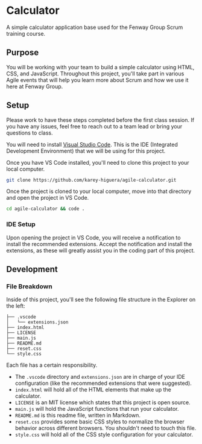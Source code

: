 # Calculator

A simple calculator application base used for the Fenway Group Scrum training course.

## Purpose

You will be working with your team to build a simple calculator using HTML, CSS, and JavaScript. Throughout this project, you'll take part in various Agile events that will help you learn more about Scrum and how we use it here at Fenway Group.

## Setup

Please work to have these steps completed before the first class session. If you have any issues, feel free to reach out to a team lead or bring your questions to class.

You will need to install [Visual Studio Code](https://code.visualstudio.com/download). This is the IDE (Integrated Development Environment) that we will be using for this project.

Once you have VS Code installed, you'll need to clone this project to your local computer.

```bash
git clone https://github.com/karey-higuera/agile-calculator.git
```

Once the project is cloned to your local computer, move into that directory and open the project in VS Code.

```bash
cd agile-calculator && code .
```

### IDE Setup

Upon opening the project in VS Code, you will receive a notification to install the recommended extensions. Accept the notification and install the extensions, as these will greatly assist you in the coding part of this project.

## Development

### File Breakdown

Inside of this project, you'll see the following file structure in the Explorer on the left:

```
├── .vscode
│   └── extensions.json
├── index.html
├── LICENSE
├── main.js
├── README.md
├── reset.css
└── style.css
```

Each file has a certain responsibility.
* The `.vscode` directory and `extensions.json` are in charge of your IDE configuration (like the recommended extensions that were suggested).
* `index.html` will hold all of the HTML elements that make up the calculator.
* `LICENSE` is an MIT license which states that this project is open source.
* `main.js` will hold the JavaScript functions that run your calculator.
* `README.md` is this readme file, written in Markdown.
* `reset.css` provides some basic CSS styles to normalize the browser behavior across different browsers. You shouldn't need to touch this file.
* `style.css` will hold all of the CSS style configuration for your calculator.